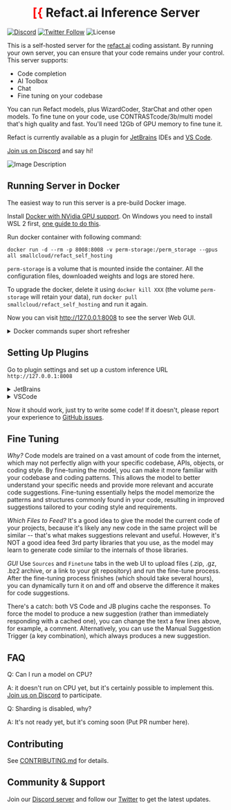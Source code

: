 
<div align="center">

# <font color="red">[{</font> Refact.ai Inference Server

</div>

[![Discord](https://img.shields.io/discord/1037660742440194089?logo=discord&label=Discord&link=https%3A%2F%2Fsmallcloud.ai%2Fdiscord)](https://smallcloud.ai/discord)
[![Twitter Follow](https://img.shields.io/twitter/follow/refact_ai)](https://twitter.com/intent/follow?screen_name=refact_ai)
![License](https://img.shields.io/github/license/smallcloudai/refact)

This is a self-hosted server for the [refact.ai](https://www.refact.ai) coding assistant. By running
your own server, you can ensure that your code remains under your control. This server supports:

 * Code completion
 * AI Toolbox
 * Chat
 * Fine tuning on your codebase

You can run Refact models, plus WizardCoder, StarChat and other open models. To fine tune on your code,
use CONTRASTcode/3b/multi model that's high quality and fast. You'll need 12Gb of GPU memory to fine tune it.

Refact is currently available as a plugin for [JetBrains](https://plugins.jetbrains.com/plugin/20647-refact-ai)
IDEs and [VS Code](https://marketplace.visualstudio.com/items?itemName=smallcloud.codify).

[Join us on Discord](https://discord.gg/Jpa9DGeCfH) and say hi!

![Image Description](./almost-all-features-05x-dark.jpeg)


## Running Server in Docker

The easiest way to run this server is a pre-build Docker image.

Install [Docker with NVidia GPU support](https://docs.nvidia.com/datacenter/cloud-native/container-toolkit/install-guide.html#docker).
On Windows you need to install WSL 2 first, [one guide to do this](https://docs.docker.com/desktop/install/windows-install).


Run docker container with following command:
```commandline
docker run -d --rm -p 8008:8008 -v perm-storage:/perm_storage --gpus all smallcloud/refact_self_hosting
```

`perm-storage` is a volume that is mounted inside the container. All the configuration files,
downloaded weights and logs are stored here.

To upgrade the docker, delete it using `docker kill XXX` (the volume `perm-storage` will retain your
data), run `docker pull smallcloud/refact_self_hosting` and run it again.

Now you can visit http://127.0.0.1:8008 to see the server Web GUI.


<details><summary>Docker commands super short refresher</summary>
Add your yourself to docker group to run docker without sudo (works for Linux):

```commandline
sudo usermod -aG docker {your user}
```

List all containers:

```commandline
docker ps -a
```

Start and stop existing containers (stop doesn't remove them):

```commandline
docker start XXX
docker stop XXX
```

Shows messages from a container:
```commandline
docker logs -f XXX
```

Remove a container and all its data (except data inside a volume):
```commandline
docker rm XXX
```

Check out or delete a docker volume:
```commandline
docker volume inspect VVV
docker volume rm VVV
```
</details>


## Setting Up Plugins

Go to plugin settings and set up a custom inference URL `http://127.0.0.1:8008`

<details><summary>JetBrains</summary>
Settings > Tools > Refact.ai > Advanced > Inference URL
</details>
<details><summary>VSCode</summary>
Extensions > Refact.ai Assistant > Settings > Infurl
</details>

Now it should work, just try to write some code! If it doesn't, please report your experience to
[GitHub issues](https://github.com/smallcloudai/refact-self-hosting/issues).


## Fine Tuning

*Why?*  Code models are trained on a vast amount of code from the internet, which may not perfectly
align with your specific codebase, APIs, objects, or coding style.
By fine-tuning the model, you can make it more familiar with your codebase and coding patterns.
This allows the model to better understand your specific needs and provide more relevant and
accurate code suggestions. Fine-tuning essentially helps the model memorize the patterns and
structures commonly found in your code, resulting in improved suggestions tailored to your
coding style and requirements.

*Which Files to Feed?*  It's a good idea to give the model the current code of your projects,
because it's likely any new code in the same project will be similar -- that's what makes
suggestions relevant and useful. However, it's NOT a good idea feed 3rd party libraries that
you use, as the model may learn to generate code similar to the internals of those libraries.

*GUI*  Use `Sources` and `Finetune` tabs in the web UI to upload files (.zip, .gz, .bz2 archive, or
a link to your git repository) and run the fine-tune process. After the fine-tuning process
finishes (which should take several hours), you can dynamically turn it on and off and observe
the difference it makes for code suggestions.

There's a catch: both VS Code and JB plugins cache the responses. To force the model to produce
a new suggestion (rather than immediately responding with a cached one), you can change the text
a few lines above, for example, a comment. Alternatively,
you can use the Manual Suggestion Trigger (a key combination), which always produces a new suggestion.


## FAQ

Q: Can I run a model on CPU?

A: it doesn't run on CPU yet, but it's certainly possible to implement this.
[Join us on Discord](https://discord.gg/Jpa9DGeCfH) to participate.

Q: Sharding is disabled, why?

A: It's not ready yet, but it's coming soon (Put PR number here).


## Contributing

See [CONTRIBUTING.md](CONTRIBUTING.md) for details.


## Community & Support

Join our
[Discord server](https://www.smallcloud.ai/discord) and follow our
[Twitter](https://twitter.com/refact_ai) to get the latest updates.
